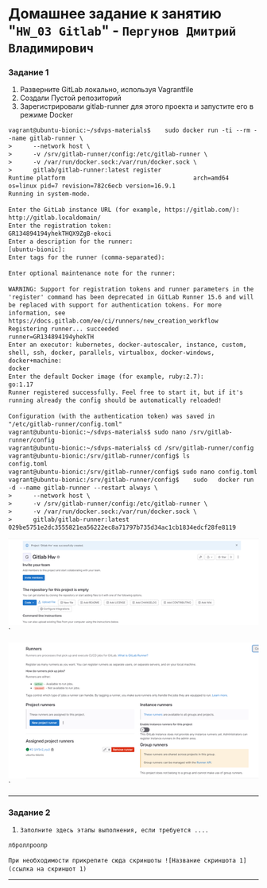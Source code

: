 # Домашнее задание к занятию "`HW_03 Gitlab`" - `Пергунов Дмитрий Владимирович`

### Задание 1

1. Разверните GitLab локально, используя Vagrantfile
2. Создали Пустой репозиторий
3. Зарегистрировали gitlab-runner для этого проекта и запустите его в режиме Docker

```
vagrant@ubuntu-bionic:~/sdvps-materials$    sudo docker run -ti --rm --name gitlab-runner \
>      --network host \
>      -v /srv/gitlab-runner/config:/etc/gitlab-runner \
>      -v /var/run/docker.sock:/var/run/docker.sock \
>      gitlab/gitlab-runner:latest register
Runtime platform                                    arch=amd64 os=linux pid=7 revision=782c6ecb version=16.9.1
Running in system-mode.

Enter the GitLab instance URL (for example, https://gitlab.com/):
http://gitlab.localdomain/
Enter the registration token:
GR134894194yhekTHQX9ZgB-ekoci
Enter a description for the runner:
[ubuntu-bionic]:
Enter tags for the runner (comma-separated):

Enter optional maintenance note for the runner:

WARNING: Support for registration tokens and runner parameters in the 'register' command has been deprecated in GitLab Runner 15.6 and will be replaced with support for authentication tokens. For more information, see https://docs.gitlab.com/ee/ci/runners/new_creation_workflow
Registering runner... succeeded                     runner=GR134894194yhekTH
Enter an executor: kubernetes, docker-autoscaler, instance, custom, shell, ssh, docker, parallels, virtualbox, docker-windows, docker+machine:
docker
Enter the default Docker image (for example, ruby:2.7):
go:1.17
Runner registered successfully. Feel free to start it, but if it's running already the config should be automatically reloaded!

Configuration (with the authentication token) was saved in "/etc/gitlab-runner/config.toml"
vagrant@ubuntu-bionic:~/sdvps-materials$ sudo nano /srv/gitlab-runner/config
vagrant@ubuntu-bionic:~/sdvps-materials$ cd /srv/gitlab-runner/config
vagrant@ubuntu-bionic:/srv/gitlab-runner/config$ ls
config.toml
vagrant@ubuntu-bionic:/srv/gitlab-runner/config$ sudo nano config.toml
vagrant@ubuntu-bionic:/srv/gitlab-runner/config$    sudo   docker run -d --name gitlab-runner --restart always \
>      --network host \
>      -v /srv/gitlab-runner/config:/etc/gitlab-runner \
>      -v /var/run/docker.sock:/var/run/docker.sock \
>      gitlab/gitlab-runner:latest
029be5751e2dc3555821ea56222ec8a71797b735d34ac1cb1834edcf28fe8119
```

![Название скриншота 1](https://github.com/dimindrol/GitLab_HW03/blob/59c98595560721d2cb459dbca34dbf71778aa155/img/Gitlab.png)`

![Название скриншота 1](https://github.com/dimindrol/GitLab_HW03/blob/59c98595560721d2cb459dbca34dbf71778aa155/img/Runner.png)`


---

### Задание 2
1. `Заполните здесь этапы выполнения, если требуется ....`

```
лброллроолр
```

`При необходимости прикрепитe сюда скриншоты
![Название скриншота 1](ссылка на скриншот 1)`


---
